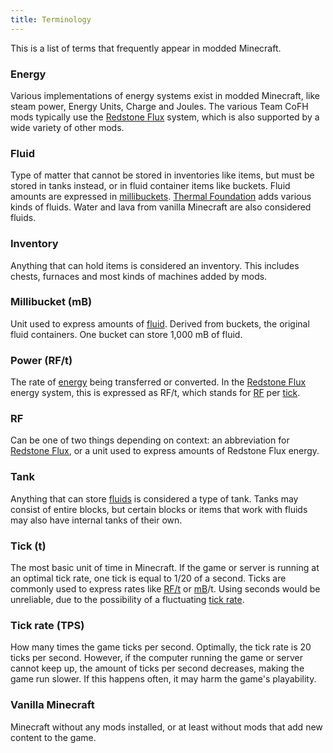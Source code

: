 ```yaml
---
title: Terminology
---
```


This is a list of terms that frequently appear in modded Minecraft.


### Energy
Various implementations of energy systems exist in modded Minecraft, like steam
power, Energy Units, Charge and Joules. The various Team CoFH mods typically use
the [Redstone Flux](/docs/redstone-flux/) system, which is also supported by a
wide variety of other mods.

### Fluid
Type of matter that cannot be stored in inventories like items, but must be
stored in tanks instead, or in fluid container items like buckets. Fluid amounts
are expressed in [millibuckets](#millibucket-mb). [Thermal
Foundation](/docs/thermal-foundation/) adds various kinds of fluids. Water and
lava from vanilla Minecraft are also considered fluids.

### Inventory
Anything that can hold items is considered an inventory. This includes chests,
furnaces and most kinds of machines added by mods.

### Millibucket (mB)
Unit used to express amounts of [fluid](#fluid). Derived from buckets, the
original fluid containers. One bucket can store 1,000 mB of fluid.

### Power (RF/t)
The rate of [energy](#energy) being transferred or converted. In the [Redstone
Flux](/docs/redstone-flux/) energy system, this is expressed as RF/t, which
stands for [RF](#rf) per [tick](#tick-t).

### RF
Can be one of two things depending on context: an abbreviation for [Redstone
Flux](/docs/redstone-flux/), or a unit used to express amounts of Redstone Flux
energy.

### Tank
Anything that can store [fluids](#fluid) is considered a type of tank. Tanks may
consist of entire blocks, but certain blocks or items that work with fluids may
also have internal tanks of their own.

### Tick (t)
The most basic unit of time in Minecraft. If the game or server is running at an
optimal tick rate, one tick is equal to 1/20 of a second. Ticks are commonly
used to express rates like [RF/t](#power-rft) or [mB](#millibucket-mb)/t. Using
seconds would be unreliable, due to the possibility of a fluctuating [tick
rate](#tick-rate-tps).

### Tick rate (TPS)
How many times the game ticks per second. Optimally, the tick rate is 20 ticks
per second. However, if the computer running the game or server cannot keep up,
the amount of ticks per second decreases, making the game run slower. If this
happens often, it may harm the game's playability.

### Vanilla Minecraft
Minecraft without any mods installed, or at least without mods that add new
content to the game.
